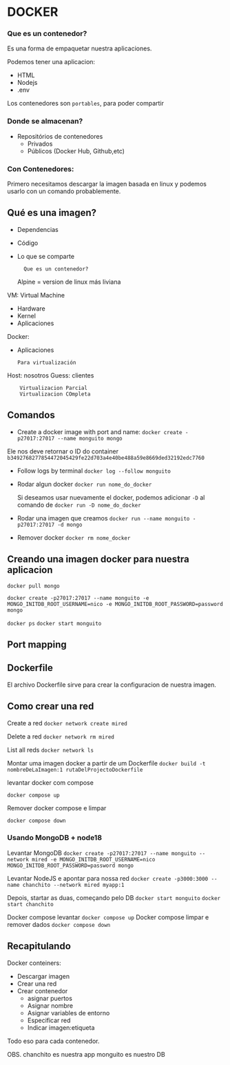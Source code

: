 # DOCKER

### Que es un contenedor?

Es una forma de empaquetar nuestra aplicaciones.

Podemos tener una aplicacion:

- HTML
- Nodejs
- .env

Los contenedores son `portables`, para poder compartir

### Donde se almacenan?

- Repositórios de contenedores
  - Privados
  - Públicos (Docker Hub, Github,etc)

### Con Contenedores:

Primero necesitamos descargar la imagen basada en linux y podemos usarlo con un comando probablemente.

## Qué es una imagen?

- Dependencias
- Código
- Lo que se comparte

      	Que es un contenedor?

  Alpine = version de linux más liviana

VM: Virtual Machine

- Hardware
- Kernel
- Aplicaciones

Docker:

- Aplicaciones

      Para virtualización

Host: nosotros
Guess: clientes

    	Virtualizacion Parcial
    	Virtualizacion COmpleta

## Comandos

- Create a docker image with port and name:
  `docker create -p27017:27017 --name monguito mongo`

Ele nos deve retornar o ID do container
`b3492768277854472045429fe22d703a4e40be488a59e8669ded32192edc7760 `

- Follow logs by terminal
  `docker log --follow monguito`

- Rodar algun docker
  `docker run nome_do_docker`

  Si deseamos usar nuevamente el docker, podemos adicionar `-D` al comando de `docker run -D nome_do_docker`

- Rodar una imagen que creamos
  `docker run --name monguito -p27017:27017 -d mongo`

- Remover docker
  `docker rm nome_docker`

## Creando una imagen docker para nuestra aplicacion

`docker pull mongo`

`docker create -p27017:27017 --name monguito -e MONGO_INITDB_ROOT_USERNAME=nico -e MONGO_INITDB_ROOT_PASSWORD=password mongo`

`docker ps`
`docker start monguito`

## Port mapping

## Dockerfile

El archivo Dockerfile sirve para crear la configuracion de nuestra imagen.

## Como crear una red

Create a red
`docker network create mired`

Delete a red
`docker network rm mired`

List all reds
`docker network ls`

Montar uma imagen docker a partir de um Dockerfile
`docker build -t nombreDeLaImagen:1 rutaDelProjectoDockerfile`

levantar docker com compose

`docker compose up`

Remover docker compose e limpar

`docker compose down`

### Usando MongoDB + node18

Levantar MongoDB
`docker create -p27017:27017 --name monguito --network mired -e MONGO_INITDB_ROOT_USERNAME=nico MONGO_INITDB_ROOT_PASSWORD=password mongo`

Levantar NodeJS e apontar para nossa red
`docker create -p3000:3000 --name chanchito --network mired myapp:1`

Depois, startar as duas, começando pelo DB
`docker start monguito`
`docker start chanchito`

Docker compose levantar
`docker compose up`
Docker compose limpar e remover dados
`docker compose down`

## Recapitulando

Docker conteiners:

- Descargar imagen
- Crear una red
- Crear contenedor
  - asignar puertos
  - Asignar nombre
  - Asignar variables de entorno
  - Especificar red
  - Indicar imagen:etiqueta

Todo eso para cada contenedor.

OBS.
chanchito es nuestra app
monguito es nuestro DB
